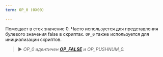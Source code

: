 ```yaml
---
term: OP_0 (0X00)

---
```

Помещает в стек значение 0. Часто используется для представления булевого значения false в скриптах. `OP_0` также используется для инициализации скриптов.

> ► *OP_0 идентичен **[OP_FALSE](/dictionnaire/O.md#op_false-0x00)** и OP_PUSHNUM_0.*